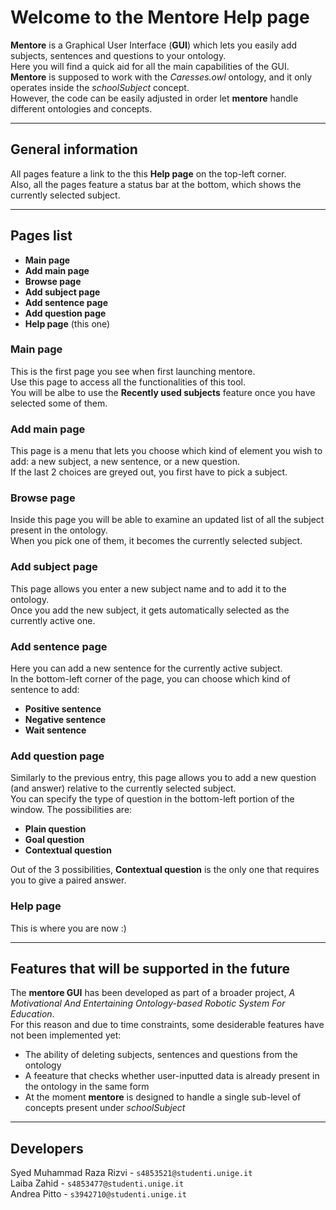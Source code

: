 # Welcome to the Mentore Help page

**Mentore** is a Graphical User Interface (**GUI**) which lets you easily add subjects, sentences and questions to your ontology.  
Here you will find a quick aid for all the main capabilities of the GUI.  
**Mentore** is supposed to work with the *Caresses.owl* ontology, and it only operates inside the *schoolSubject* concept.  
However, the code can be easily adjusted in order let **mentore** handle different ontologies and concepts.

---

## General information

All pages feature a link to the this **Help page** on the top-left corner.  
Also, all the pages feature a status bar at the bottom, which shows the currently selected subject.

---

## Pages list

- **Main page**
- **Add main page**
- **Browse page**
- **Add subject page**
- **Add sentence page**
- **Add question page**
- **Help page** (this one)

### Main page

This is the first page you see when first launching mentore.  
Use this page to access all the functionalities of this tool.  
You will be albe to use the **Recently used subjects** feature once you have selected some of them.

### Add main page

This page is a menu that lets you choose which kind of element you wish to add: a new subject, a new sentence, or a new question.  
If the last 2 choices are greyed out, you first have to pick a subject.

### Browse page

Inside this page you will be able to examine an updated list of all the subject present in the ontology.  
When you pick one of them, it becomes the currently selected subject.

### Add subject page

This page allows you enter a new subject name and to add it to the ontology.  
Once you add the new subject, it gets automatically selected as the currently active one.

### Add sentence page

Here you can add a new sentence for the currently active subject.  
In the bottom-left corner of the page, you can choose which kind of sentence to add:

- **Positive sentence**
- **Negative sentence**
- **Wait sentence**

### Add question page

Similarly to the previous entry, this page allows you to add a new question (and answer) relative to the currently selected subject.  
You can specify the type of question in the bottom-left portion of the window. The possibilities are:

- **Plain question**
- **Goal question**
- **Contextual question**

Out of the 3 possibilities, **Contextual question** is the only one that requires you to give a paired answer.

### Help page

This is where you are now :)

---

## Features that will be supported in the future

The **mentore GUI** has been developed as part of a broader project, *A Motivational And Entertaining Ontology-based Robotic System For Education*.  
For this reason and due to time constraints, some desiderable features have not been implemented yet:

- The ability of deleting subjects, sentences and questions from the ontology
- A feeature that checks whether user-inputted data is already present in the ontology in the same form
- At the moment **mentore** is designed to handle a single sub-level of concepts present under *schoolSubject*

---

## Developers

Syed Muhammad Raza Rizvi - `s4853521@studenti.unige.it`  
Laiba Zahid - `s4853477@studenti.unige.it`  
Andrea Pitto - `s3942710@studenti.unige.it`

